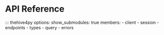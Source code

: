 [//]: # (Style hack due to capitalized h5 headers from mkdocs-material, which corrupts the reference docs display)
[//]: # (More details: https://github.com/squidfunk/mkdocs-material/issues/1522)
<style>
    .md-typeset h5 {
        text-transform: none;
    }
</style>

# API Reference

::: thehive4py
    options:
        show_submodules: true
        members:
            - client
            - session
            - endpoints
            - types
            - query
            - errors
